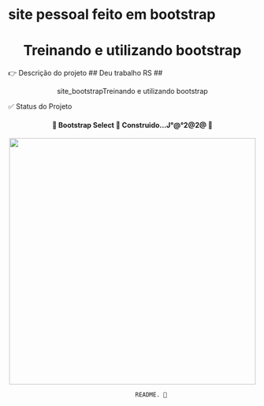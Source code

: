 # site pessoal feito em bootstrap 

<h1 align="center">Treinando e utilizando bootstrap</h1>
👉  Descrição do projeto ## Deu trabalho RS ## 
<p align="center">site_bootstrapTreinando e utilizando bootstrap</P>
    ✅ Status do Projeto
<h4 align="center"> 
	🚧  Bootstrap Select 🚀 Construido...J°@°2@2@  🚧
</h4>
<center><img src="https://media.giphy.com/media/NFA61GS9qKZ68/giphy.gif" width="500" height="500" /></center>

                                        README. 💝
